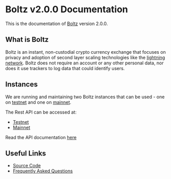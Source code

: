 # Boltz v2.0.0 Documentation

This is the documentation of [Boltz](https://boltz.exchange) version 2.0.0.

## What is Boltz

Boltz is an instant, non-custodial crypto currency exchange that focuses on privacy and adoption of second layer scaling technologies like the [lightning network](http://lightning.network/). Boltz does not require an account or any other personal data, nor does it use trackers to log data that could identify users.

## Instances

We are running and maintaining two Boltz instances that can be used - one on [testnet](https://testnet.boltz.exchange) and one on [mainnet](https://boltz.exchange).

The Rest API can be accessed at:

* [Testnet](https://testnet.boltz.exchange)
* [Mainnet](https://boltz.exchange)

Read the API documentation [here](/api)

## Useful Links

* [Source Code](https://github.com/boltzExchange)
* [Frequently Asked Questions](https://boltz.exchange/faq)
